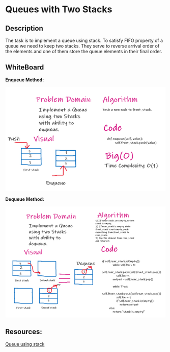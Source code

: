 # Queues with Two Stacks


## Description

The task is to implement a queue using stack. To satisfy FIFO property of a queue we need to keep two stacks. They serve to reverse arrival order of the elements and one of them store the queue elements in their final order.

## WhiteBoard

**Enqueue Method:**

![enq](/assets/queues/with_stacks_enqueue.PNG)

**Dequeue Method:**

![enq](/assets/queues/with_stacks.PNG)

## Resources:

[Queue using stack](https://www.geeksforgeeks.org/queue-using-stacks/)